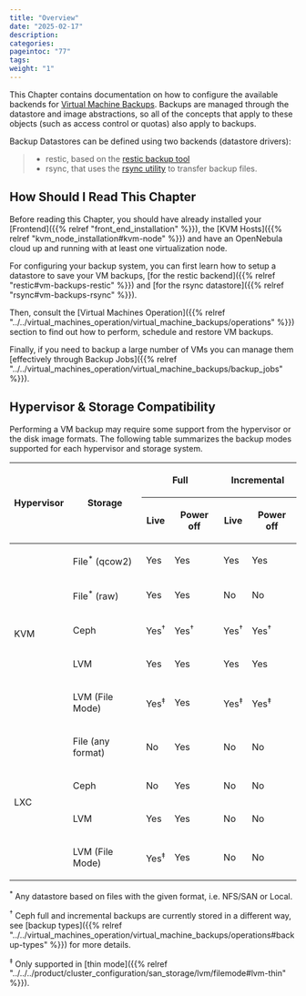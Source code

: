 ```yaml
---
title: "Overview"
date: "2025-02-17"
description:
categories:
pageintoc: "77"
tags:
weight: "1"
---
```


<a id="vm-backups-overview"></a>

<!--# Overview -->

This Chapter contains documentation on how to configure the available backends for [Virtual Machine Backups](../../virtual_machines_operation/virtual_machine_backups/). Backups are managed through the datastore and image abstractions, so all of the concepts that apply to these objects (such as access control or quotas) also apply to backups.

Backup Datastores can be defined using two backends (datastore drivers):

> - restic, based on the [restic backup tool](https://restic.net/)
> - rsync, that uses the [rsync utility](https://rsync.samba.org/) to transfer backup files.

## How Should I Read This Chapter

Before reading this Chapter, you should have already installed your [Frontend]({{% relref "front_end_installation" %}}), the [KVM Hosts]({{% relref "kvm_node_installation#kvm-node" %}}) and have an OpenNebula cloud up and running with at least one virtualization node.

For configuring your backup system, you can first learn how to setup a datastore to save your VM backups, [for the restic backend]({{% relref "restic#vm-backups-restic" %}}) and [for the rsync datastore]({{% relref "rsync#vm-backups-rsync" %}}).

Then, consult the [Virtual Machines Operation]({{% relref "../../virtual_machines_operation/virtual_machine_backups/operations" %}}) section to find out how to perform, schedule and restore VM backups.

Finally, if you need to backup a large number of VMs you can manage them [effectively through Backup Jobs]({{% relref "../../virtual_machines_operation/virtual_machine_backups/backup_jobs" %}}).

## Hypervisor & Storage Compatibility

Performing a VM backup may require some support from the hypervisor or the disk image formats. The following table summarizes the backup modes supported for each hypervisor and storage system.

<!-- Markdown doesn't support merged cells in tables, so as a temporary workaround these are inserted in HTML -->

<table class="docutils align-default">
<thead>
<tr class="row-odd">
    <th class="head" rowspan="2"><p>Hypervisor</p></th>
    <th class="head" rowspan="2"><p>Storage</p></th>
    <th class="head" colspan="2"><p>Full</p></th>
    <th class="head" colspan="2"><p>Incremental</p></th>
</tr>
<tr class="row-even">
    <th class="head"><p>Live</p></th>
    <th class="head"><p>Power off</p></th>
    <th class="head"><p>Live</p></th>
    <th class="head"><p>Power off</p></th>
</tr>
</thead>
<tbody>
<tr class="row-odd">
    <td rowspan="5"><p>KVM</p></td>
    <td><p>File<sup>*</sup> (qcow2)</p></td>
    <td><p>Yes</p></td>
    <td><p>Yes</p></td>
    <td><p>Yes</p></td>
    <td><p>Yes</p></td>
</tr>
<tr class="row-even">
    <td><p>File<sup>*</sup> (raw)</p></td>
    <td><p>Yes</p></td>
    <td><p>Yes</p></td>
    <td><p>No</p></td>
    <td><p>No</p></td>
</tr>
<tr class="row-odd">
    <td><p>Ceph</p></td>
    <td><p>Yes<sup>†</sup></p></td>
    <td><p>Yes<sup>†</sup>
    <td><p>Yes<sup>†</sup>
    <td><p>Yes<sup>†</sup>
</tr>
<tr class="row-even">
    <td><p>LVM</p></td>
    <td><p>Yes</p></td>
    <td><p>Yes</p></td>
    <td><p>Yes</p></td>
    <td><p>Yes</p></td>
</tr>
<tr class="row-odd">
    <td><p>LVM (File Mode)</p></td>
    <td><p>Yes<sup>‡</sup></p></td>
    <td><p>Yes</p></td>
    <td><p>Yes<sup>‡</sup></p></td>
    <td><p>Yes<sup>‡</sup></p></td>
</tr>
<tr class="row-even">
    <td rowspan="4"><p>LXC</p></td>
    <td><p>File (any format)</p></td>
    <td><p>No</p></td>
    <td><p>Yes</p></td>
    <td><p>No</p></td>
    <td><p>No</p></td>
</tr>
<tr class="row-odd">
    <td><p>Ceph</p></td>
    <td><p>No</p></td>
    <td><p>Yes</p></td>
    <td><p>No</p></td>
    <td><p>No</p></td>
</tr>
<tr class="row-even">
    <td><p>LVM</p></td>
    <td><p>Yes</p></td>
    <td><p>Yes</p></td>
    <td><p>No</p></td>
    <td><p>No</p></td>
</tr>
<tr class="row-odd">
    <td><p>LVM (File Mode)</p></td>
    <td><p>Yes<sup>‡</sup></p></td>
    <td><p>Yes</p></td>
    <td><p>No</p></td>
    <td><p>No</p></td>
</tr>
</tbody>
</table>

<sup>\*</sup> Any datastore based on files with the given format, i.e. NFS/SAN or Local.

<sup>†</sup> Ceph full and incremental backups are currently stored in a different way, see [backup types]({{% relref "../../virtual_machines_operation/virtual_machine_backups/operations#backup-types" %}}) for more details.

<sup>‡</sup> Only supported in [thin mode]({{% relref "../../../product/cluster_configuration/san_storage/lvm/filemode#lvm-thin" %}}).
